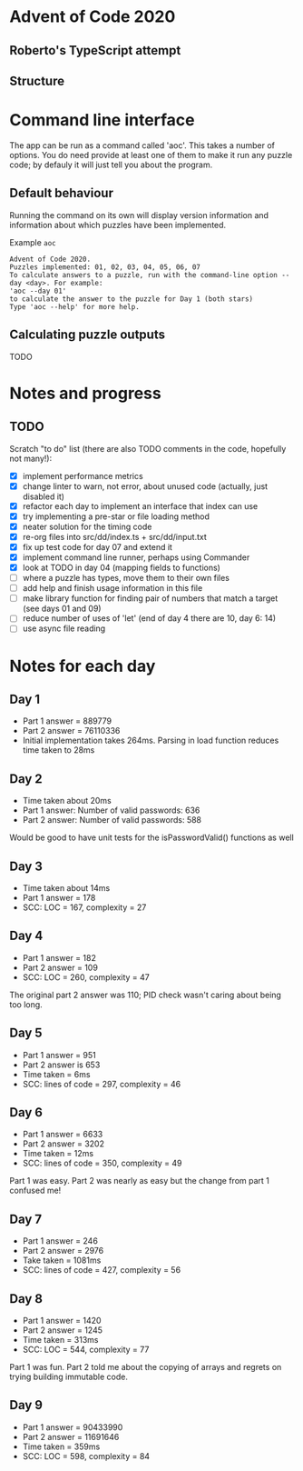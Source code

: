 # Advent of Code 2020
## Roberto's TypeScript attempt

## Structure

# Command line interface
The app can be run as a command called 'aoc'. This takes a number of options.
You do need provide at least one of them to make it run any puzzle code; by defauly it will just tell you about the program.

## Default behaviour
Running the command on its own will display version information and information about which puzzles have been implemented.

Example
`aoc`

```
Advent of Code 2020.
Puzzles implemented: 01, 02, 03, 04, 05, 06, 07
To calculate answers to a puzzle, run with the command-line option --day <day>. For example:
'aoc --day 01'
to calculate the answer to the puzzle for Day 1 (both stars)
Type 'aoc --help' for more help.
```

## Calculating puzzle outputs
TODO

# Notes and progress
## TODO
Scratch "to do" list (there are also TODO comments in the code, hopefully not many!):

- [x] implement performance metrics
- [x] change linter to warn, not error, about unused code (actually, just disabled it)
- [x] refactor each day to implement an interface that index can use
- [x] try implementing a pre-star or file loading method
- [x] neater solution for the timing code
- [x] re-org files into src/dd/index.ts + src/dd/input.txt
- [x] fix up test code for day 07 and extend it
- [x] implement command line runner, perhaps using Commander
- [x] look at TODO in day 04 (mapping fields to functions)
- [ ] where a puzzle has types, move them to their own files
- [ ] add help and finish usage information in this file
- [ ] make library function for finding pair of numbers that match a target (see days 01 and 09)
- [ ] reduce number of uses of 'let' (end of day 4 there are 10, day 6: 14)
- [ ] use async file reading

# Notes for each day
## Day 1
- Part 1 answer = 889779
- Part 2 answer = 76110336
- Initial implementation takes 264ms. Parsing in load function reduces time taken to 28ms

## Day 2
- Time taken about 20ms
- Part 1 answer: Number of valid passwords: 636
- Part 2 answer: Number of valid passwords: 588

Would be good to have unit tests for the isPasswordValid() functions as well

## Day 3
- Time taken about 14ms
- Part 1 answer = 178
- SCC: LOC = 167, complexity = 27

## Day 4
- Part 1 answer = 182
- Part 2 answer = 109
- SCC: LOC = 260, complexity = 47

The original part 2 answer was 110; PID check wasn't caring about being too long.

## Day 5
- Part 1 answer = 951
- Part 2 answer is 653
- Time taken = 6ms
- SCC: lines of code = 297, complexity = 46

## Day 6
- Part 1 answer = 6633
- Part 2 answer = 3202
- Time taken = 12ms
- SCC: lines of code = 350, complexity = 49

Part 1 was easy. Part 2 was nearly as easy but the change from part 1 confused me!

## Day 7
- Part 1 answer = 246
- Part 2 answer = 2976
- Take taken = 1081ms
- SCC: lines of code = 427, complexity = 56

## Day 8
- Part 1 answer = 1420
- Part 2 answer = 1245
- Time taken = 313ms
- SCC: LOC = 544, complexity = 77

Part 1 was fun. Part 2 told me about the copying of arrays and regrets on trying building immutable code.

## Day 9
- Part 1 answer = 90433990
- Part 2 answer = 11691646
- Time taken = 359ms
- SCC: LOC = 598, complexity = 84
